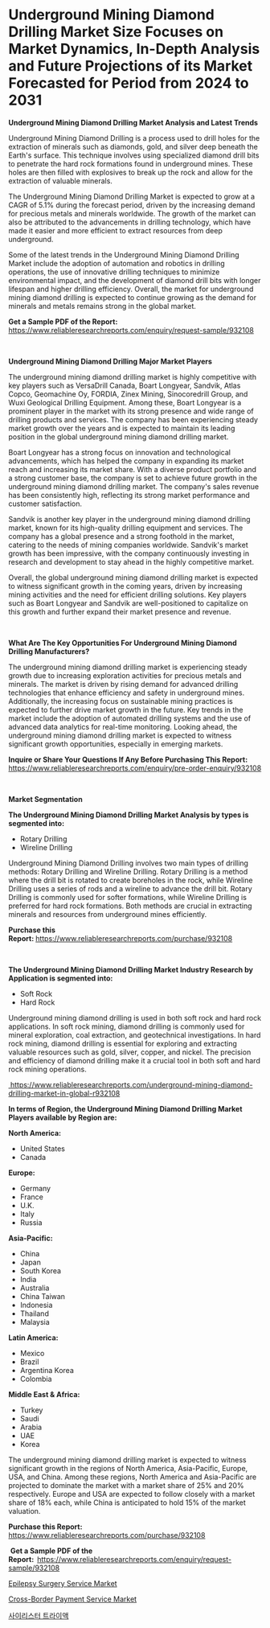 <p><h1>Underground Mining Diamond Drilling Market Size Focuses on Market Dynamics, In-Depth Analysis and Future Projections of its Market Forecasted for Period from 2024 to 2031</h1></p><p><strong>Underground Mining Diamond Drilling Market Analysis and Latest Trends</strong></p>
<p><p>Underground Mining Diamond Drilling is a process used to drill holes for the extraction of minerals such as diamonds, gold, and silver deep beneath the Earth's surface. This technique involves using specialized diamond drill bits to penetrate the hard rock formations found in underground mines. These holes are then filled with explosives to break up the rock and allow for the extraction of valuable minerals.</p><p>The Underground Mining Diamond Drilling Market is expected to grow at a CAGR of 5.1% during the forecast period, driven by the increasing demand for precious metals and minerals worldwide. The growth of the market can also be attributed to the advancements in drilling technology, which have made it easier and more efficient to extract resources from deep underground.</p><p>Some of the latest trends in the Underground Mining Diamond Drilling Market include the adoption of automation and robotics in drilling operations, the use of innovative drilling techniques to minimize environmental impact, and the development of diamond drill bits with longer lifespan and higher drilling efficiency. Overall, the market for underground mining diamond drilling is expected to continue growing as the demand for minerals and metals remains strong in the global market.</p></p>
<p><strong>Get a Sample PDF of the Report:&nbsp;</strong> <a href="https://www.reliableresearchreports.com/enquiry/request-sample/932108">https://www.reliableresearchreports.com/enquiry/request-sample/932108</a></p>
<p>&nbsp;</p>
<p><strong>Underground Mining Diamond Drilling Major Market Players</strong></p>
<p><p>The underground mining diamond drilling market is highly competitive with key players such as VersaDrill Canada, Boart Longyear, Sandvik, Atlas Copco, Geomachine Oy, FORDIA, Zinex Mining, Sinocoredrill Group, and Wuxi Geological Drilling Equipment. Among these, Boart Longyear is a prominent player in the market with its strong presence and wide range of drilling products and services. The company has been experiencing steady market growth over the years and is expected to maintain its leading position in the global underground mining diamond drilling market.</p><p>Boart Longyear has a strong focus on innovation and technological advancements, which has helped the company in expanding its market reach and increasing its market share. With a diverse product portfolio and a strong customer base, the company is set to achieve future growth in the underground mining diamond drilling market. The company's sales revenue has been consistently high, reflecting its strong market performance and customer satisfaction.</p><p>Sandvik is another key player in the underground mining diamond drilling market, known for its high-quality drilling equipment and services. The company has a global presence and a strong foothold in the market, catering to the needs of mining companies worldwide. Sandvik's market growth has been impressive, with the company continuously investing in research and development to stay ahead in the highly competitive market.</p><p>Overall, the global underground mining diamond drilling market is expected to witness significant growth in the coming years, driven by increasing mining activities and the need for efficient drilling solutions. Key players such as Boart Longyear and Sandvik are well-positioned to capitalize on this growth and further expand their market presence and revenue.</p></p>
<p>&nbsp;</p>
<p><strong>What Are The Key Opportunities For Underground Mining Diamond Drilling Manufacturers?</strong></p>
<p><p>The underground mining diamond drilling market is experiencing steady growth due to increasing exploration activities for precious metals and minerals. The market is driven by rising demand for advanced drilling technologies that enhance efficiency and safety in underground mines. Additionally, the increasing focus on sustainable mining practices is expected to further drive market growth in the future. Key trends in the market include the adoption of automated drilling systems and the use of advanced data analytics for real-time monitoring. Looking ahead, the underground mining diamond drilling market is expected to witness significant growth opportunities, especially in emerging markets.</p></p>
<p><strong>Inquire or Share Your Questions If Any Before Purchasing This Report:</strong> <a href="https://www.reliableresearchreports.com/enquiry/pre-order-enquiry/932108">https://www.reliableresearchreports.com/enquiry/pre-order-enquiry/932108</a></p>
<p>&nbsp;</p>
<p><strong>Market Segmentation</strong></p>
<p><strong>The Underground Mining Diamond Drilling Market Analysis by types is segmented into:</strong></p>
<p><ul><li>Rotary Drilling</li><li>Wireline Drilling</li></ul></p>
<p><p>Underground Mining Diamond Drilling involves two main types of drilling methods: Rotary Drilling and Wireline Drilling. Rotary Drilling is a method where the drill bit is rotated to create boreholes in the rock, while Wireline Drilling uses a series of rods and a wireline to advance the drill bit. Rotary Drilling is commonly used for softer formations, while Wireline Drilling is preferred for hard rock formations. Both methods are crucial in extracting minerals and resources from underground mines efficiently.</p></p>
<p><strong>Purchase this Report:&nbsp;</strong><a href="https://www.reliableresearchreports.com/purchase/932108">https://www.reliableresearchreports.com/purchase/932108</a></p>
<p>&nbsp;</p>
<p><strong>The Underground Mining Diamond Drilling Market Industry Research by Application is segmented into:</strong></p>
<p><ul><li>Soft Rock</li><li>Hard Rock</li></ul></p>
<p><p>Underground mining diamond drilling is used in both soft rock and hard rock applications. In soft rock mining, diamond drilling is commonly used for mineral exploration, coal extraction, and geotechnical investigations. In hard rock mining, diamond drilling is essential for exploring and extracting valuable resources such as gold, silver, copper, and nickel. The precision and efficiency of diamond drilling make it a crucial tool in both soft and hard rock mining operations.</p></p>
<p><a href="https://www.reliableresearchreports.com/underground-mining-diamond-drilling-market-in-global-r932108">&nbsp;https://www.reliableresearchreports.com/underground-mining-diamond-drilling-market-in-global-r932108</a></p>
<p><strong>In terms of Region, the Underground Mining Diamond Drilling Market Players available by Region are:</strong></p>
<p>
    <p> <strong> North America: </strong>
        <ul>
            <li>United States</li>
            <li>Canada</li>
        </ul>
        </p> 
    <p> <strong> Europe: </strong>
        <ul>
            <li>Germany</li>
            <li>France</li>
            <li>U.K.</li>
            <li>Italy</li>
            <li>Russia</li>
        </ul>
        </p> 
    <p> <strong> Asia-Pacific: </strong>
        <ul>
            <li>China</li>
            <li>Japan</li>
            <li>South Korea</li>
            <li>India</li>
            <li>Australia</li>
            <li>China Taiwan</li>
            <li>Indonesia</li>
            <li>Thailand</li>
            <li>Malaysia</li>
        </ul>
        </p> 
    <p> <strong> Latin America: </strong>
        <ul>
            <li>Mexico</li>
            <li>Brazil</li>
            <li>Argentina Korea</li>
            <li>Colombia</li>
        </ul>
        </p> 
    <p> <strong> Middle East & Africa: </strong>
        <ul>
            <li>Turkey</li>
            <li>Saudi</li>
            <li>Arabia</li>
            <li>UAE</li>
            <li>Korea</li>
        </ul>
    </p>
    </p>
<p><p>The underground mining diamond drilling market is expected to witness significant growth in the regions of North America, Asia-Pacific, Europe, USA, and China. Among these regions, North America and Asia-Pacific are projected to dominate the market with a market share of 25% and 20% respectively. Europe and USA are expected to follow closely with a market share of 18% each, while China is anticipated to hold 15% of the market valuation.</p></p>
<p><strong>Purchase this Report: </strong><a href="https://www.reliableresearchreports.com/purchase/932108">https://www.reliableresearchreports.com/purchase/932108</a></p>
<p>&nbsp;<strong>Get a Sample PDF of the Report:&nbsp;&nbsp;</strong><a href="https://www.reliableresearchreports.com/enquiry/request-sample/932108">https://www.reliableresearchreports.com/enquiry/request-sample/932108</a></p>
<p><strong></strong></p>
<p><p><a href="https://view.publitas.com/reportprime-1/epilepsy-surgery-service-market-emerging-trends-and-future-prospects-for-period-from-2024-to-2031/">Epilepsy Surgery Service Market</a></p><p><a href="https://view.publitas.com/reportprime-1/comprehensive-analysis-of-the-global-cross-border-payment-service-market-growth-trends-market-forecasts-2024-2031/">Cross-Border Payment Service Market</a></p><p><a href="https://github.com/laholand/Market-Research-Report-List-4/blob/main/6991506124179.md">사이리스터 트라이액</a></p></p>